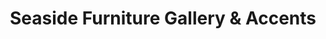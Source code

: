---
title: "Seaside Furniture Gallery & Accents"
url: /north-myrtle-beach/seaside-furniture-gallery-and-accents/
shop: furniture
---